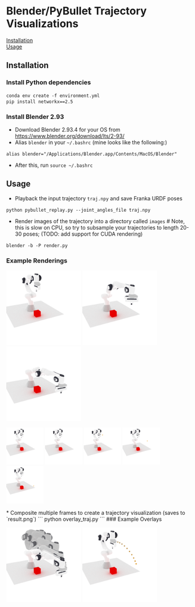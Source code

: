# Blender/PyBullet Trajectory Visualizations

[Installation](#install)<br />
[Usage](#usage)<br />

<a name="install"></a>
## Installation
### Install Python dependencies
```
conda env create -f environment.yml
pip install networkx==2.5
```

### Install Blender 2.93
* Download Blender 2.93.4 for your OS from https://www.blender.org/download/lts/2-93/
* Alias `blender` in your `~/.bashrc` (mine looks like the following:)
```
alias blender="/Applications/Blender.app/Contents/MacOS/Blender"
```
* After this, run `source ~/.bashrc`


<a name="usage"></a>
## Usage
* Playback the input trajectory `traj.npy` and save Franka URDF poses
```
python pybullet_replay.py --joint_angles_file traj.npy
```
* Render images of the trajectory into a directory called `images` # Note, this is slow on CPU, so try to subsample your trajectories to length 20-30 poses; (TODO: add support for CUDA rendering)
```
blender -b -P render.py 
```
### Example Renderings
<p float="left">
 <img src="https://github.com/priyasundaresan/blender_bullet_traj_vis/blob/main/images_traj/000.png" height="200">
 <img src="https://github.com/priyasundaresan/blender_bullet_traj_vis/blob/main/images_traj/015.png" height="200">
 <img src="https://github.com/priyasundaresan/blender_bullet_traj_vis/blob/main/images_traj/020.png" height="200">
</p>
<p float="left">
 <img src="https://github.com/priyasundaresan/blender_bullet_traj_vis/blob/main/images_waypoints/000.png" height="100">
 <img src="https://github.com/priyasundaresan/blender_bullet_traj_vis/blob/main/images_waypoints/005.png" height="100">
 <img src="https://github.com/priyasundaresan/blender_bullet_traj_vis/blob/main/images_waypoints/010.png" height="100">
 <img src="https://github.com/priyasundaresan/blender_bullet_traj_vis/blob/main/images_waypoints/015.png" height="100">
 <img src="https://github.com/priyasundaresan/blender_bullet_traj_vis/blob/main/images_waypoints/020.png" height="100">
</p>
* Composite multiple frames to create a trajectory visualization (saves to `result.png`)
```
python overlay_traj.py
```
### Example Overlays
<p float="left">
 <img src="https://github.com/priyasundaresan/blender_bullet_traj_vis/blob/main/result.png" height="200">
 <img src="https://github.com/priyasundaresan/blender_bullet_traj_vis/blob/main/result_waypoints.png" height="200">
</p>
